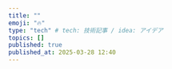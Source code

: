 ```yaml
---
title: ""
emoji: "🔥"
type: "tech" # tech: 技術記事 / idea: アイデア
topics: []
published: true
published_at: 2025-03-28 12:40
---
```

